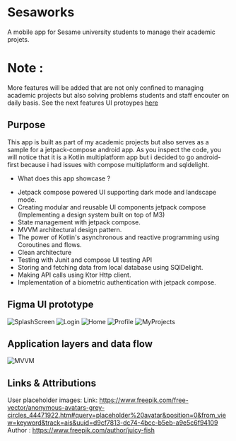 # Sesaworks
A mobile app for Sesame university students to manage their academic projets.
# Note :
More features will be added that are not only confined to managing academic projects but also solving problems students and staff encouter on daily basis.
See the next features UI protoypes [here](https://www.figma.com/file/NLNjgyfvxpEMhJuhmJX12K/SesameStudentLife?type=design&node-id=435%3A3577&mode=design&t=isR2KAcPRgT9X7Ta-1)
## Purpose
This app is built as part of my academic projects but also serves as a sample for a jetpack-compose android app.
As you inspect the code, you will notice that it is a Kotlin multiplatform app but i decided to go android-first because i had issues with compose multiplatform and sqldelight.
* What does this app showcase ?
 - Jetpack compose powered UI supporting dark mode and landscape mode.
 - Creating modular and reusable UI components jetpack compose (Implementing a design system built on top of M3)
 - State management with jetpack compose.
 - MVVM architectural design pattern.
 - The power of Kotlin's asynchronous and reactive programming using Coroutines and flows.
 - Clean architecture 
 - Testing with Junit and compose UI testing API
 - Storing and fetching data from local database using SQlDelight.
 - Making API calls using Ktor Http client.
 - Implementation of a biometric authentication with jetpack compose.

## Figma UI prototype
![SplashScreen](./assets/SplashScreen.png)
![Login](./assets/UserSigning.png)
![Home](./assets/Home.png)
![Profile](./assets/Profile.png)
![MyProjects](./assets/SearchProjects.png)

## Application layers and data flow

![MVVM](./assets/mvvm.PNG)

## Links & Attributions
User placeholder images:
 Link: https://www.freepik.com/free-vector/anonymous-avatars-grey-circles_44471922.htm#query=placeholder%20avatar&position=0&from_view=keyword&track=ais&uuid=d9cf7813-dc74-4bcc-b5eb-a9e5c6f94109 \
 Author : https://www.freepik.com/author/juicy-fish

